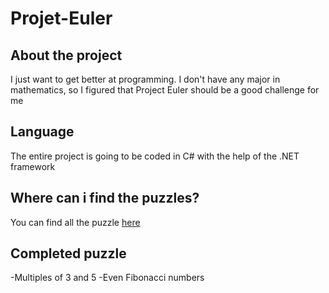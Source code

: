 # Projet-Euler
## About the project
I just want to get better at programming. I don't have any major in mathematics, so I figured that Project Euler should be a good challenge for me
## Language
The entire project is going to be coded in C# with the help of the .NET framework
## Where can i find the puzzles?
You can find all the puzzle [here](https://projecteuler.net/about)
## Completed puzzle
  -Multiples of 3 and 5
  -Even Fibonacci numbers
